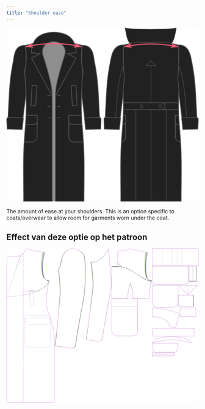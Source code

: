 ```yaml
---
title: "Shoulder ease"
---
```


![Shoulder ease](./shoulderease.svg)

The amount of ease at your shoulders. This is an option specific to coats/overwear to allow room for garments worn under the coat.

## Effect van deze optie op het patroon

![This image shows the effect of this option by superimposing several variants that have a different value for this option](carlton_shoulderease_sample.svg "Effect of this option on the pattern")
